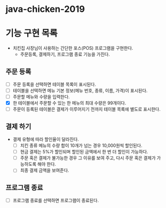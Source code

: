 # java-chicken-2019

# 기능 구현 목록


- 치킨집 사장님이 사용하는 간단한 포스(POS) 프로그램을 구현한다.   
    - 주문등록, 결제하기, 프로그램 종료 기능을 가진다.
    
## 주문 등록
- [ ] 주문 등록을 선택하면 테이블 목록이 표시된다.
- [ ] 테이블을 선택하면 메뉴 기본 정보(메뉴 번호, 종류, 이름, 가격)이 표시된다.
- [ ] 주문할 메뉴와 수량을 입력한다.
- [x] 한 테이블에서 주문할 수 있는 한 메뉴의 최대 수량은 99개이다.
- [ ] 주문이 등록된 테이블은 결제가 이루어지기 전까지 테이블 목록에 별도로 표시한다. 

## 결제 하기
- 결제 유형에 따라 할인율이 달라진다.
    - [ ] 치킨 종류 메뉴의 수량 합이 10개가 넘는 경우 10,000원씩 할인된다.
    - [ ] 현금 결제는 5%가 할인되며 할인된 금액에서 한 번 더 할인이 가능하다.
    - [ ] 주문 혹은 결제가 불가능한 경우 그 이유를 보여 주고, 다시 주문 혹은 결제가 가능하도록 해야 한다.
    - [ ] 최종 결제 금액을 보여준다.

## 프로그램 종료
-[ ] 프로그램 종료를 선택하면 프로그램이 종료된다.
